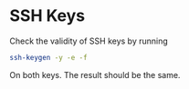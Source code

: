 # SSH Keys

Check the validity of SSH keys by running

```bash
ssh-keygen -y -e -f 
```

On both keys. The result should be the same.
